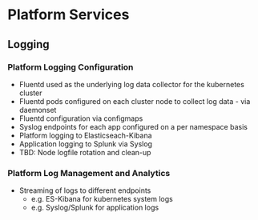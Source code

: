 # Platform Services

## Logging

### Platform Logging Configuration
* Fluentd used as the underlying log data collector for the kubernetes cluster
* Fluentd pods configured on each cluster node to collect log data - via daemonset
* Fluentd configuration via configmaps
* Syslog endpoints for each app configured on a per namespace basis
* Platform logging to Elasticseach-Kibana
* Application logging to Splunk via Syslog
* TBD: Node logfile rotation and clean-up


### Platform Log Management and Analytics
* Streaming of logs to different endpoints
  * e.g. ES-Kibana for kubernetes system logs
  * e.g. Syslog/Splunk for application logs
